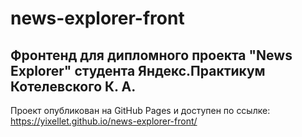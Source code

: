 # news-explorer-front
## Фронтенд для дипломного проекта "News Explorer" студента Яндекс.Практикум Котелевского К. А.



Проект опубликован на GitHub Pages и доступен по ссылке:
<https://yixellet.github.io/news-explorer-front/>
